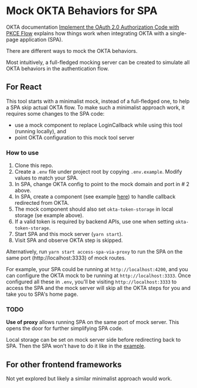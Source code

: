 # Mock OKTA Behaviors for SPA

OKTA documentation [Implement the OAuth 2.0 Authorization Code with PKCE Flow](https://developer.okta.com/blog/2019/08/22/okta-authjs-pkce) 
explains how things work when integrating OKTA with a single-page application (SPA).

There are different ways to mock the OKTA behaviors.

Most intuitively, a full-fledged mocking server can be created to simulate all OKTA behaviors in the authentication flow.

## For React

This tool starts with a minimalist mock, instead of a full-fledged one, to help a SPA skip actual OKTA flow.
To make such a minimalist approach work, it requires some changes to the SPA code:

- use a mock component to replace LoginCallback while using this tool (running locally), and
- point OKTA configuration to this mock tool server

### How to use

1. Clone this repo.
2. Create a `.env` file under project root by copying `.env.example`. Modify values to match your SPA.
3. In SPA, change OKTA config to point to the mock domain and port in # 2 above.
4. In SPA, create a component (see example [here](/examples/react/login-callback.jsx)) to handle callback redirected from OKTA.
5. The mock component should also set `okta-token-storage` in local storage (se example above).
6. If a valid token is required by backend APIs, use one when setting `okta-token-storage`.
7. Start SPA and this mock server (`yarn start`).
8. Visit SPA and observe OKTA step is skipped.

Alternatively, run `yarn start access-spa-via-proxy` to run the SPA on the same port (http://localhost:3333) of mock routes.

For example, your SPA could be running at `http://localhost:4200`, and you can configure the OKTA mock to be running at `http://localhost:3333`.
Once configured all these in `.env`, you'll be visiting `http://localhost:3333` to access the SPA and the mock server will skip all the OKTA steps for you and take you to SPA's home page.   

### TODO


**Use of proxy** allows running SPA on the same port of mock server. This opens the door for further simplifying SPA code. 

Local storage can be set on mock server side before redirecting back to SPA. Then the SPA won't have to do it like in the [example](/examples/react/login-callback.jsx). 

## For other frontend frameworks

Not yet explored but likely a similar minimalist approach would work.
